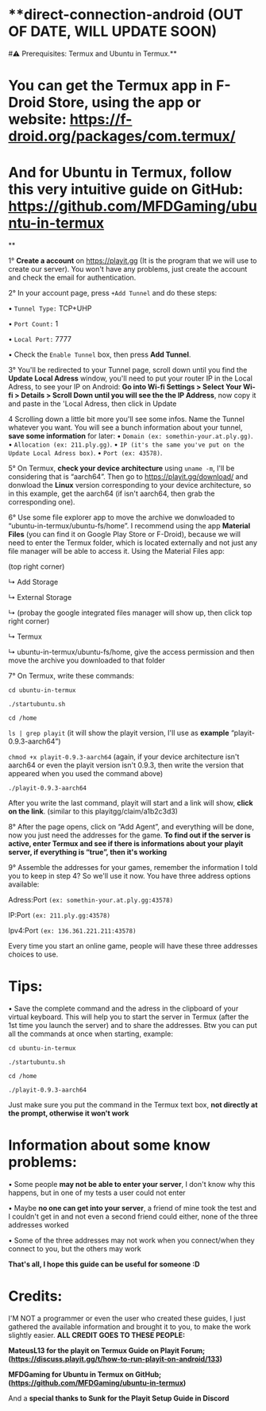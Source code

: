 # **direct-connection-android (OUT OF DATE, WILL UPDATE SOON)

#⚠️ Prerequisites: Termux and Ubuntu in Termux.**

# You can get the Termux app in F-Droid Store, using the app or website: <https://f-droid.org/packages/com.termux/>

# And for Ubuntu in Termux, follow this very intuitive guide on GitHub: <https://github.com/MFDGaming/ubuntu-in-termux>
**

1° **Create a account** on <https://playit.gg> (It is the program that we will use to create our server). You won't have any problems, just create the account and check the email for authentication.

2° In your account page, press `+Add Tunnel` and do these steps:

 • `Tunnel Type:` TCP+UHP

 • `Port Count:` 1

 • `Local Port:` 7777

 • Check the `Enable Tunnel` box, then press **Add Tunnel**.

3° You'll be redirected to your Tunnel page, scroll down until you find the **Update Local Adress** window, you'll need to put your router IP in the Local Adress, to see your IP on Android: **Go into Wi-fi Settings > Select Your Wi-fi > Details > Scroll Down until you will see the the IP Address**, now copy it and paste in the 'Local Adress, then click in Update

4 Scrolling down a little bit more you'll see some infos. Name the Tunnel whatever you want. You will see a bunch information about your tunnel, **save some information** for later: 
• `Domain (ex: somethin-your.at.ply.gg)`.
• `Allocation (ex: 211.ply.gg)`. 
• `IP (it's the same you've put on the Update Local Adress box)`.
• `Port (ex: 43578)`.

5° On Termux, **check your device architecture** using `uname -m`, I'll be considering that is “aarch64”. Then go to <https://playit.gg/download/> and donwload the **Linux** version corresponding to your device architecture, so in this example,  get the aarch64 (if isn't aarch64, then grab the corresponding one).

6° Use some file explorer app to move the archive we donwloaded to “ubuntu-in-termux/ubuntu-fs/home”. I recommend using the app **Material Files** (you can find it on Google Play Store or F-Droid), because we will need to enter the Termux folder, which is located externally and not just any file manager will be able to access it. Using the Material Files app: 

(top right corner)

↳ Add Storage 

↳ External Storage

↳ (probay the google integrated files manager will show up, then click top right corner)

↳ Termux

↳ ubuntu-in-termux/ubuntu-fs/home, give the access permission and then move the archive you downloaded to that folder 

7° On Termux, write these commands:

`cd ubuntu-in-termux` 

`./startubuntu.sh`

`cd /home`

`ls | grep playit`  (it will show the playit version, I'll use as **example** “playit-0.9.3-aarch64”) 

`chmod +x playit-0.9.3-aarch64` (again, if your device architecture isn't aarch64 or even the playit version isn't 0.9.3, then write the version that appeared when you used the command above)

`./playit-0.9.3-aarch64`

After you write the last command, playit will start and a link will show, **click on the link**. (similar to this playitgg/claim/a1b2c3d3)

8° After the page opens, click on “Add Agent”, and everything will be done, now you just need the addresses for the game. **To find out if the server is active, enter Termux and see if there is informations about your playit server, if everything is “true”, then it's working**

9° Assemble the addresses for your games, remember the information I told you to keep in step 4? So we'll use it now. You have three address options available:

Adress:Port `(ex: somethin-your.at.ply.gg:43578)`

IP:Port `(ex: 211.ply.gg:43578)`

Ipv4:Port `(ex: 136.361.221.211:43578)`

Every time you start an online game, people will have these three addresses choices to use. 

# **Tips:**

• Save the complete command and the adress in the clipboard of your virtual keyboard. This will help you to start the server in Termux (after the 1st time you launch the server) and to share the addresses. Btw you can put all the commands at once when starting, example:

`cd ubuntu-in-termux`

`./startubuntu.sh`

`cd /home`

`./playit-0.9.3-aarch64`

Just make sure you put the command in the Termux text box, **not directly at the prompt, otherwise it won't work**


# **Information about some know problems:**

• Some people **may not be able to enter your server**, I don't know why this happens, but in one of my tests a user could not enter

• Maybe **no one can get into your server**, a friend of mine took the test and I couldn't get in and not even a second friend could either, none of the three addresses worked

• Some of the three addresses may not work when you connect/when they connect to you, but the others may work


**That's all, I hope this guide can be useful for someone :D**

# **Credits:**

I'M NOT a programmer or even the user who created these guides, I just gathered the available information and brought it to you, to make the work slightly easier. **ALL CREDIT GOES TO THESE PEOPLE:**

**MateusL13 for the playit on Termux Guide on Playit Forum; (https://discuss.playit.gg/t/how-to-run-playit-on-android/133)**

**MFDGaming for Ubuntu in Termux on GitHub; (https://github.com/MFDGaming/ubuntu-in-termux)**

And a **special thanks to Sunk for the Playit Setup Guide in Discord** 
